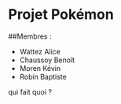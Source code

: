 # Projet Pokémon

##Membres : 
* Wattez Alice
* Chaussoy Benoît
* Moren Kévin
* Robin Baptiste

qui fait quoi ?

